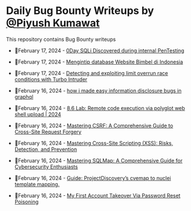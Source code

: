 # Daily Bug Bounty Writeups by [@Piyush Kumawat](https://twitter.com/piyush_supiy) 
This repository contains Bug Bounty writeups

<!-- BLOG-POST-LIST:START -->
 - 💯February 17, 2024 - [0Day SQLi Discovered during internal PenTesting](https://medium.com/@SentinelXTeam/0day-sqli-discovered-during-internal-pentesting-0d00db3147c5?source=rss------bug_bounty-5) 

 - 💯February 17, 2024 - [Mengintip database Website Bimbel di Indonesia](https://uzet.medium.com/mengintip-database-website-bimbel-di-indonesia-1d3620ce438d?source=rss------bug_bounty-5) 

 - 💯February 17, 2024 - [Detecting and exploiting limit overrun race conditions with Turbo Intruder](https://cyberw1ng.medium.com/detecting-and-exploiting-limit-overrun-race-conditions-with-turbo-intruder-424bed12f2cf?source=rss------bug_bounty-5) 

 - 💯February 16, 2024 - [how i made easy information disclosure bugs in graphql](https://medium.com/@eyaalgabay/how-i-made-easy-information-disclosure-bugs-in-graphql-82284b05d7b4?source=rss------bug_bounty-5) 

 - 💯February 16, 2024 - [8.6 Lab: Remote code execution via polyglot web shell upload | 2024](https://cyberw1ng.medium.com/8-6-lab-remote-code-execution-via-polyglot-web-shell-upload-2024-5646ef951c0b?source=rss------bug_bounty-5) 

 - 💯February 16, 2024 - [Mastering CSRF: A Comprehensive Guide to Cross-Site Request Forgery](https://medium.com/@elniak/mastering-csrf-a-comprehensive-guide-to-cross-site-request-forgery-a380aca0eab0?source=rss------bug_bounty-5) 

 - 💯February 16, 2024 - [Mastering Cross-Site Scripting &lpar;XSS&rpar;: Risks, Detection, and Prevention](https://medium.com/@elniak/mastering-cross-site-scripting-xss-risks-detection-and-prevention-3cee199d2fff?source=rss------bug_bounty-5) 

 - 💯February 16, 2024 - [Mastering SQLMap: A Comprehensive Guide for Cybersecurity Enthusiasts](https://medium.com/@elniak/mastering-sqlmap-a-comprehensive-guide-for-cybersecurity-enthusiasts-4e224b42396a?source=rss------bug_bounty-5) 

 - 💯February 16, 2024 - [Guide: ProjectDiscovery’s cvemap to nuclei template mapping.](https://medium.com/@matejsmycka/guide-projectdiscoverys-cvemap-to-nuclei-template-mapping-5535c2934811?source=rss------bug_bounty-5) 

 - 💯February 16, 2024 - [My First Account Takeover Via Password Reset Poisoning](https://medium.com/@cyberpro151/my-first-account-takeover-via-password-reset-poisoning-7c35baadfbe3?source=rss------bug_bounty-5) 
<!-- BLOG-POST-LIST:END -->
